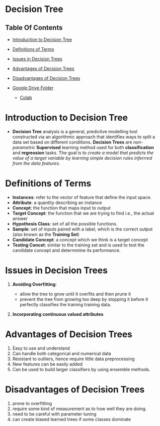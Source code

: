 # Decision Tree

## Table Of Contents
- [Introduction to Decision Tree](#Introduction-to-Decision-Tree)

- [Definitions of Terms](#Definitions-of-Terms)

- [Issues in Decision Trees](#Issues-in-Decision-Trees)

- [Advantages of Decision Trees](#Advantages-of-Decision-Trees)

- [Disadvantages of Decision Trees](#Disadvantages-of-Decision-Trees)

- [Google Drive Folder](https://drive.google.com/drive/folders/1plSjGX1B-EeTvc_ycgxXvhgOvGLQiqiF)
    - [Colab](https://colab.research.google.com/drive/1U5-6VxvMjIsXxG_LBckV_33tPLRQyznz)

# Introduction to Decision Tree
* __Decision Tree__ analysis is a general, predictive modelling tool constructed via an algorithmic approach that identifies ways to split a data set based on different conditions. __Decision Trees__ are _non-parametric_ __Supervised__ learning method used for both __classification__ and __regression__ tasks. The goal is to _create a model that predicts the value of a target variable by learning simple decision rules inferrred from the data features_.

# Definitions of Terms
* __Instances__: refer to the vector of feature that define the input space.
* __Attribute__: a quantity describing an instance
* __Concept__: the function that maps input to output
* __Target Concept__: the function that we are trying to find i.e., the actual answer
* __Hypothesis Class__: set of all the possible functions.
* __Sample__: set of inputs paired with a label, which is the correct output (also known as the __Training Set__)
* __Candidate Concept__: a concept which we think is a target concept
* __Testing Concet__: similar to the training set and is used to test the candidate concept and determmine its performance.

# Issues in Decision Trees
1. __Avoiding Overfitting__:
    * allow the tree to grow until it overfits and then prune it
    * prevent the tree from growing too deep by stopping it before it perfectly classifies the training training data.

2. __Incorporating continuous valued attributes__

# Advantages of Decision Trees
1. Easy to use and understand
2. Can handle both categorical and numerical data
3. Resistant to outliers, hence require little data preprocessing
4. New features can be easily added
5. Can be used to build larger classifiers by using ensemble methods.

# Disadvantages of Decision Trees
1. prone to overfitting
2. require some kind of measurement as to how well they are doing.
3. need to be careful with parameter tuning
4. can create biased learned trees if some classes dominate